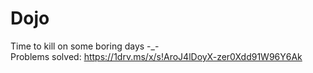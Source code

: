 # Dojo
Time to kill on some boring days -_-
<br/>
Problems solved: https://1drv.ms/x/s!AroJ4lDoyX-zer0Xdd91W96Y6Ak
